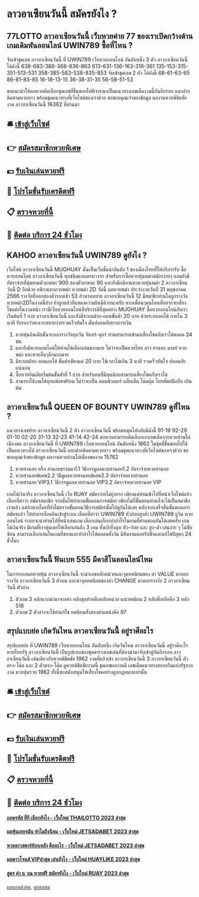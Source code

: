 # ลาวอาเซียนวันนี้ สมัครยังไง ?
## 77LOTTO ลาวอาเซียนวันนี้ เว็บหวยค่าย 77 ของเราเปิดกว้างด้านเกมเดิมพันออนไลน์ UWIN789 ซื้อที่ไหน ?
จับเข้าชุดเลข ลาวอาเซียนวันนี้ ที่ UWIN789 เว็บหวยออนไลน์ อันดับหนึ่ง 3 ตัว ลาวอาเซียนวันนี้ ได้ดังนี้
638-683-386-368-836-863
613-631-136-163-316-361
135-153-315-351-513-531
358-385-583-538-835-853
จับเข้าชุดเลข 2 ตัว ได้ดังนี้
68-61-63-65
86-81-83-85
16-18-13-15
36-38-31-35
56-58-51-53

ขอแนะนำให้คอหวยคัดเลือกชุดเลขที่ชื่นชอบไปพิจารณาเป็นแนวทางเลขเด็ดงวดนี้กันอีกรอบ และฝากติดตามหวยลาว พร้อมชุดแนวทางที่เว็บไซต์ของเราด้วย
ขอขอบคุณเจ้าของข้อมูล
ผลงานหวยพิชิตชัยงวด ลาวอาเซียนวันนี้ 16362 ที่ผ่านมา

## 🛎 [เข้าสู่เว็บไซต์](https://bit.ly/3BG5bNw)
## 👉 [สมัครสมาชิกหวยพิเศษ](https://bit.ly/3BG5bNw)
## 💵 [รับเงินเล่นหวยฟรี](https://bit.ly/3C3mvgS)
## 👑 [โปรโมชั่นรับเครดิตฟรี](https://bit.ly/3C3mvgS)
## 📋 [ตรวจหวยที่นี้](https://bit.ly/3C3mvgS)
## 📱 [ติดต่อ บริการ 24 ชัวโมง](https://bit.ly/3C3mvgS)

## KAHOO ลาวอาเซียนวันนี้ UWIN789 ดูยังไง ?
เว็บไซต์ ลาวอาเซียนวันนี้ MUGHUAY นั้นเป็นเว็บชั้นนำอันดับ 1 ของเมืองไทยที่ให้บริการรับ ซื้อหวยออนไลน์ ลาวอาเซียนวันนี้ ทุกชนิดแบบครบวงจร สำหรับการซื้อหวยหุ้นพม่าสมัครง่ายๆ แถมยังมีอัตราจ่ายที่คุ้มสามตัวบาทละ 900 สองตัวบาทละ 90 และยังมีกติกาแทงหวยหุ้นพม่า 2 ลาวอาเซียนวันนี้ D อีกด้วย
กติกาแทงกวยพม่า หวยพม่า 2D วันนี้
ผลหวยพม่า ประจำงวดวันที่ 31 พฤษภาคม 2566 รางวัลที่ออกสองตัวรอบเช้า 53 ส่วนรอบบ่าย ลาวอาเซียนวันนี้ 12 มีสมาชิกท่านใดถูกรางวัลหวยพม่า2Dในงวดนี้บ้าง ถ้าถูกแล้วก็แสดงความยินดีด้วยนะครับ หากเพื่อนๆคนไหนที่อยากจะเสี่ยงโชคต่อในงวดหน้า เรามีเว็บหวยออนไลน์ที่บริการดีที่สุดอย่าง MUGHUAY ซื้อหวยออนไลน์กับเราเริ่มต้นที่ 1 บาท ลาวอาเซียนวันนี้ และยังมีระบบฝาก-ถอนขั้นต่ำ 20 บาท ด้วยระบบออโต้ ภายใน 3 นาที รับรองว่าสะดวกสบายง่ายรวดเร็วทันใจ มั่นปลอดภัยทางการเงิน
1. หวยหุ้นอินเดียนั้นจะออกรางวัลทุกวัน จันทร์-ศุกร์ ท่านสามารถเข้ามาเสี่ยงโชคกับเราได้ตลอด 24 ชม.
2. และยังมีหวยออนไลน์ให้ท่านได้เลือกเล่นมากมาย ไม่ว่าจะเป็นหวยไทย ลาว ฮานอย มาลย์ หวยพม่า และหวยอื่นๆอีกมากมาย
3. มีระบบฝาก-ถอนออโต้ ขั้นต่ำเพียงแค่ 20 บาท ใช้เวลาไม่เกิน 3 นาที รวดเร็วทันใจ ปลอดภัยแน่นอน
4. ซื้อหวยอินเดียเริ่มต้นขั้นต่ำที่ 1 บาท สำหรับคนที่มีทุนน้อยสามารถเสี่ยงโชคกับเราได้
5. สามารถใช้งานได้ทุกแฟลทฟร์อม ไม่ว่าจะเป็น คอมพิวเตอร์ แท็บเล็ต โน๊ตบุ๊ค โทรศัพท์มือถือ เป้นต้น

## ลาวอาเซียนวันนี้ QUEEN OF BOUNTY UWIN789 ดูที่ไหน ?
แนวทางเลขท้าย ลาวอาเซียนวันนี้ 2 ตัว ลาวอาเซียนวันนี้ พร้อมหมุนไปกลับมีดังนี้
91-19
92-29
01-10
02-20
31-13
32-23
41-14
42-24
คอหวยสามารถคัดเลือกเอาเลขเด็ดจากหวยบ้านไผ่เมืองพล ลาวอาเซียนวันนี้ ที่ UWIN789 เว็บหวยออนไลน์ อันดับหนึ่ง 1862 ในชุดที่ชื่นชอบไปใช้เป็นแนวทางได้ ลาวอาเซียนวันนี้ และฝากติดตามหวยลาว พร้อมชุดแนวทางที่เว็บไซต์ของเราด้วย
ขอขอบคุณเจ้าของข้อมูล
ผลงานหวยบ้านไผ่เมืองพลงวด 15762

1. หวยฮานอย หรือ ฮานอยธรรมดา1.1 วิธีการดูผลหวยฮานอย1.2 อัตราจ่ายหวยฮานอย
2. หวยฮานอยพิเศษ2.2 วิธีดูผลหวยฮานอยพิเศษ2.3 อัตราจ่ายหวยฮานอย
3. หวยฮานอย VIP3.1 วิธีการดูผลหวยฮานอย VIP3.2 อัตราจ่ายหวยฮานอย VIP

เกมได้เงินจริง ลาวอาเซียนวันนี้ เว็บ RUAY สมัครง่ายไม่ยุ่งยาก เพียงแค่ท่านเข้าไปที่หน้าเว็บไซต์แล้วเลือกที่คำว่า สมัครสมาชิก จากนั้นให้ทำตามขั้นตอนการสมัคร เพียงไม่กี่ขั้นตอนท่านก็จะได้เป็นสมาชิกเราแล้ว แต่ถ้าหากใครที่ยังไม่ทราบขั้นตอนวิธีการสมัครนั้นไปดูกันได้เลย
หลักจากเสร็จสิ้นขั้นตอนการสมัครแล้ว ให้ทำการล็อคอินเข้าสู่ระบบ เลือกที่คำว่า UWIN789 หัวก้อยสูงต่ำ UWIN789 ยูวิน หวยออนไลน์ ระบบจะนำท่านไปที่หน้าเล่นเกม เลือกเล่นเลือกทำกำไรในเกมที่ท่านชอบกันได้เลยครับ
เกมได้เงินจริง มีเกมที่เราคุ้นเคยให้เลือกเล่นถึง 3 เกม ทั้งเป่ายิ้งฉุบ หัว-ก้อย และ สูง-ต่ำ เล่นง่าย ๆ ไม่ซับซ้อน สามารถเลือกเล่นในเกมที่ชอบและทำกำไรได้ตลอดทั้งวัน มีทีมงานคอยรับฟังและแก้ไขปัญหา 24 ชั่วโมง

## ลาวอาเซียนวันนี้ ฟันเบท 555 มีคาสิโนออนไลน์ไหม
ในการออกผลหวยหุ้น ลาวอาเซียนวันนี้ จะนำเลขหลักหน่วยและจุดทศนิยมของ ค่า VALUE มาออกรางวัล ลาวอาเซียนวันนี้ 3 ตัวบน และนำจุดทศนิยมของค่า CHANGE มาออกรางวัล 2 ลาวอาเซียนวันนี้ ตัวล่าง
1. ตัวเลข 3 หลักแรกนำมาจากค่า หลักสุดท้ายคือหลักหน่วย และทศนิยม 2 หลักที่เหลือคือ 3 หลัก 516
2. ตัวเลข 2 ตัวล่างจะใช้ค่าแก้ไข ทศนิยมทั้งสองตำแหน่งคือ 97

## สรุปแบบย่อ เกิดวันไหน ลาวอาเซียนวันนี้ อยู่ราศีอะไร
สรุปแบบย่อ ที่ UWIN789 เว็บหวยออนไลน์ อันดับหนึ่ง เกิดวันไหน ลาวอาเซียนวันนี้ อยู่ราศีอะไร หวยไทยรัฐ ลาวอาเซียนวันนี้ เป็นรูปแบบของชุดตารางเลขเด่นที่ต้องนำมาจับเข้าคู่กันอีกรอบ ลาวอาเซียนวันนี้ เช่นเดียวกับหวยพิชิตชัย 1962 งวดที่แล้วเข้า ลาวอาเซียนวันนี้ 3 ลาวอาเซียนวันนี้ ตัวตรง-โต๊ด และ 2 ตัวตรง-โต๊ด ดูหวยพิชิตชัยงวดนี้ ชุดเลขผลงานดี เลขเด็ดแนวทางสลากกินแบ่งรัฐบาลงวด หวยลุ้นรวย 1962 ทั้งนี้ขอสนับสนุนให้เสี่ยงโชคอย่างถูกกฎหมายเท่านั้น

## 🛎 [เข้าสู่เว็บไซต์](https://bit.ly/3BG5bNw)
## 👉 [สมัครสมาชิกหวยพิเศษ](https://bit.ly/3BG5bNw)
## 💵 [รับเงินเล่นหวยฟรี](https://bit.ly/3C3mvgS)
## 👑 [โปรโมชั่นรับเครดิตฟรี](https://bit.ly/3C3mvgS)
## 📋 [ตรวจหวยที่นี้](https://bit.ly/3C3mvgS)
## 📱 [ติดต่อ บริการ 24 ชัวโมง](https://bit.ly/3C3mvgS)

#### [ถอดรหัส ยี่กี เลือกยังไง - เว็บใหม่ THAILOTTO 2023 ล่าสุด](https://atom.io/themes/ถอดรหัส%20ยี่กี%20เลือกยังไง%20-%20เว็บใหม่%20thailotto%202023%20ล่าสุด)
#### [ผลหุ้นเยอรมัน ทำไมถึงนิยม - เว็บใหม่ JETSADABET 2023 ล่าสุด](https://atom.io/themes/ผลหุ้นเยอรมัน%20ทำไมถึงนิยม%20-%20เว็บใหม่%20jetsadabet%202023%20ล่าสุด)
#### [หวยลาวสตาร์ย้อนหลัง คืออะไร - เว็บใหม่ JETSADABET 2023 ล่าสุด](https://atom.io/themes/หวยลาวสตาร์ย้อนหลัง%20คืออะไร%20-%20เว็บใหม่%20jetsadabet%202023%20ล่าสุด)
#### [ผลดาวโจนส์ VIPล่าสุด เล่นยังไง - เว็บใหม่ HUAYLIKE 2023 ล่าสุด](https://atom.io/themes/ผลดาวโจนส์%20vipล่าสุด%20เล่นยังไง%20-%20เว็บใหม่%20huaylike%202023%20ล่าสุด)
#### [สูตร คํา น วณ หวยฟรี สมัครยังไง - เว็บใหม่ RUAY 2023 ล่าสุด](https://atom.io/themes/สูตร%20คํา%20น%20วณ%20หวยฟรี%20สมัครยังไง%20-%20เว็บใหม่%20ruay%202023%20ล่าสุด)

[ผลบอลล่าสุด](https://siamsport.tv "ผลบอลล่าสุด"), [ดูบอลสด](https://siamsport.tv/ดูบอลสด "ดูบอลสด")